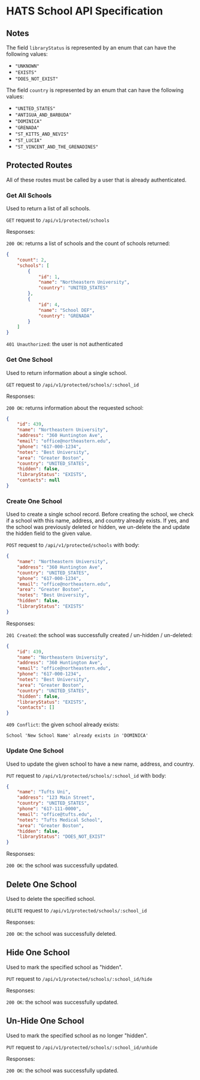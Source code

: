 # HATS School API Specification

## Notes

The field `libraryStatus` is represented by an enum that can have the following values:
 - `"UNKNOWN"`
 - `"EXISTS"`
 - `"DOES_NOT_EXIST"`
 
The field `country` is represented by an enum that can have the following values:
 - `"UNITED_STATES"`
 - `"ANTIGUA_AND_BARBUDA"`
 - `"DOMINICA"`
 - `"GRENADA"`
 - `"ST_KITTS_AND_NEVIS"`
 - `"ST_LUCIA"`
 - `"ST_VINCENT_AND_THE_GRENADINES"`


## Protected Routes
All of these routes must be called by a user that is already authenticated.


### Get All Schools 
Used to return a list of all schools.

`GET` request to `/api/v1/protected/schools`

Responses:

`200 OK`: returns a list of schools and the count of schools returned:
```json
{
    "count": 2,
    "schools": [
        {
            "id": 1,
            "name": "Northeastern University",
            "country": "UNITED_STATES"
        },
        {
            "id": 4,
            "name": "School DEF",
            "country": "GRENADA"
        }
    ]
}
```

`401 Unauthorized`: the user is not authenticated


### Get One School
Used to return information about a single school.

`GET` request to `/api/v1/protected/schools/:school_id`

Responses:

`200 OK`: returns information about the requested school:
```json
{
    "id": 439,
    "name": "Northeastern University",
    "address": "360 Huntington Ave",
    "email": "office@northeastern.edu",
    "phone": "617-000-1234",
    "notes": "Best University",
    "area": "Greater Boston",
    "country": "UNITED_STATES",
    "hidden": false,
    "libraryStatus": "EXISTS",
    "contacts": null
}
```


### Create One School
Used to create a single school record. Before creating the school,
we check if a school with this name, address, and country already exists.
If yes, and the school was previously deleted or hidden, we un-delete the
and update the hidden field to the given value.

`POST` request to `/api/v1/protected/schools` with body:
```json
{
    "name": "Northeastern University",
    "address": "360 Huntington Ave",
    "country": "UNITED_STATES",
    "phone": "617-000-1234",
    "email": "office@northeastern.edu",
    "area": "Greater Boston",
    "notes": "Best University",
    "hidden": false,
    "libraryStatus": "EXISTS"
}
```

Responses:

`201 Created`: the school was successfully created / un-hidden / un-deleted:
```json
{
    "id": 439,
    "name": "Northeastern University",
    "address": "360 Huntington Ave",
    "email": "office@northeastern.edu",
    "phone": "617-000-1234",
    "notes": "Best University",
    "area": "Greater Boston",
    "country": "UNITED_STATES",
    "hidden": false,
    "libraryStatus": "EXISTS",
    "contacts": []
}
```

`409 Conflict`: the given school already exists:
```
School 'New School Name' already exists in 'DOMINICA'
```


### Update One School
Used to update the given school to have a new name, address, and country.

`PUT` request to `/api/v1/protected/schools/:school_id` with body:
```json
{
    "name": "Tufts Uni",
    "address": "123 Main Street",
    "country": "UNITED_STATES",
    "phone": "617-111-0000",
    "email": "office@tufts.edu",
    "notes": "Tufts Medical School",
    "area": "Greater Boston",
    "hidden": false,
    "libraryStatus": "DOES_NOT_EXIST"
}
```

Responses:

`200 OK`: the school was successfully updated.


## Delete One School
Used to delete the specified school.

`DELETE` request to `/api/v1/protected/schools/:school_id`

Responses:

`200 OK`: the school was successfully deleted.


## Hide One School
Used to mark the specified school as "hidden".

`PUT` request to `/api/v1/protected/schools/:school_id/hide`

Responses:

`200 OK`: the school was successfully updated.


## Un-Hide One School
Used to mark the specified school as no longer "hidden".

`PUT` request to `/api/v1/protected/schools/:school_id/unhide`

Responses:

`200 OK`: the school was successfully updated.

   
 
 